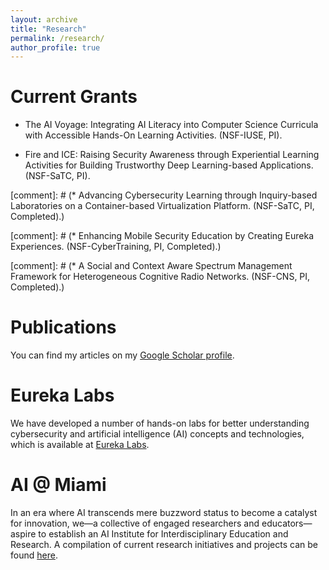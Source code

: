 ```yaml
---
layout: archive
title: "Research"
permalink: /research/
author_profile: true
---
```


Current Grants
======
* The AI Voyage: Integrating AI Literacy into Computer Science Curricula with Accessible Hands-On Learning Activities. (NSF-IUSE, PI).

* Fire and ICE: Raising Security Awareness through Experiential Learning Activities for Building Trustworthy Deep Learning-based Applications. (NSF-SaTC, PI).

[comment]: # (* Advancing Cybersecurity Learning through Inquiry-based Laboratories on a Container-based Virtualization Platform. (NSF-SaTC, PI, Completed).)

[comment]: # (* Enhancing Mobile Security Education by Creating Eureka Experiences. (NSF-CyberTraining, PI, Completed).)

[comment]: # (* A Social and Context Aware Spectrum Management Framework for Heterogeneous Cognitive Radio Networks. (NSF-CNS, PI, Completed).)

Publications
======
You can find my articles on my <a href="https://scholar.google.com/citations?hl=en&user=bHajvFMAAAAJ" target="_blank">Google Scholar profile</a>. 

Eureka Labs
======
We have developed a number of hands-on labs for better understanding cybersecurity and artificial intelligence (AI) concepts and technologies, which is available at <a href="https://eurekalabs.net/" target="_blank">Eureka Labs</a>.

AI @ Miami
======
In an era where AI transcends mere buzzword status to become a catalyst for innovation, we—a collective of engaged researchers and educators—aspire to establish an AI Institute for Interdisciplinary Education and Research. A compilation of current research initiatives and projects can be found <a href="https://ai.tcu.edu/" target="_blank">here</a>.
